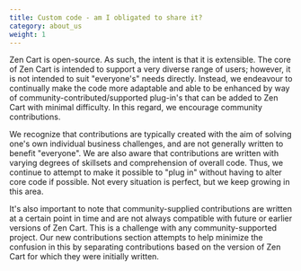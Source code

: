 ```yaml
---
title: Custom code - am I obligated to share it?
category: about_us
weight: 1
---
```


Zen Cart is open-source. As such, the intent is that it is extensible. The core of Zen Cart is intended to support a very diverse range of users; however, it is not intended to suit "everyone's" needs directly. Instead, we endeavour to continually make the code more adaptable and able to be enhanced by way of community-contributed/supported plug-in's that can be added to Zen Cart with minimal difficulty. In this regard, we encourage community contributions.

We recognize that contributions are typically created with the aim of solving one's own individual business challenges, and are not generally written to benefit "everyone". We are also aware that contributions are written with varying degrees of skillsets and comprehension of overall code. Thus, we continue to attempt to make it possible to "plug in" without having to alter core code if possible. Not every situation is perfect, but we keep growing in this area.

It's also important to note that community-supplied contributions are written at a certain point in time and are not always compatible with future or earlier versions of Zen Cart. This is a challenge with any community-supported project. Our new contributions section attempts to help minimize the confusion in this by separating contributions based on the version of Zen Cart for which they were initially written.
